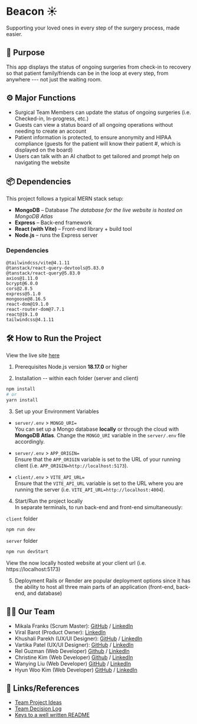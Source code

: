 # Beacon ☀️

Supporting your loved ones in every step of the surgery process, made easier.

## 💬 Purpose

This app displays the status of ongoing surgeries from check-in to recovery so that patient family/friends can be in the loop at every step, from anywhere --- not just the waiting room.

## ⚙️ Major Functions

-   Surgical Team Members can update the status of ongoing surgeries (i.e. Checked-in, In-progress, etc.)
-   Guests can view a status board of all ongoing operations without needing to create an account
-   Patient information is protected, to ensure anonymity and HIPAA compliance (guests for the patient will know their patient #, which is displayed on the board)
-   Users can talk with an AI chatbot to get tailored and prompt help on navigating the website

## 📦 Dependencies

This project follows a typical MERN stack setup:

-   **MongoDB** – Database
    _The database for the live website is hosted on MongoDB Atlas_
-   **Express** – Back-end framework
-   **React (with Vite)** – Front-end library + build tool
-   **Node.js** – runs the Express server

### Dependencies

    @tailwindcss/vite@4.1.11
    @tanstack/react-query-devtools@5.83.0
    @tanstack/react-query@5.83.0
    axios@1.11.0
    bcrypt@6.0.0
    cors@2.8.5
    express@5.1.0
    mongoose@8.16.5
    react-dom@19.1.0
    react-router-dom@7.7.1
    react@19.1.0
    tailwindcss@4.1.11

## 🛠️ How to Run the Project

View the live site [here](https://beacon-production-2944.up.railway.app/)

1. Prerequisites
   Node.js version **18.17.0** or higher

2. Installation -- within each folder (server and client)

```bash
npm install
# or
yarn install
```

3. Set up your Environment Variables

-   `server/.env` > `MONGO_URI=`  
    You can set up a Mongo database **locally** or through the cloud with **MongoDB Atlas**. Change the `MONGO_URI` variable in the `server/.env` file accordingly.

-   `server/.env` > `APP_ORIGIN=`  
    Ensure that the `APP_ORIGIN` variable is set to the URL of your running client (i.e. `APP_ORIGIN=http://localhost:5173`).

-   `client/.env` > `VITE_API_URL=`  
    Ensure that the `VITE_API_URL` variable is set to the URL where you are running the server (i.e. `VITE_API_URL=http://localhost:4004`).

4. Start/Run the project locally  
   In separate terminals, to run back-end and front-end simultaneously:

`client` folder

```bash
npm run dev
```

`server` folder

```bash
npm run devStart
```

View the now locally hosted website at your client url (i.e. https://localhost:5173)

5. Deployment
   Rails or Render are popular deployment options since it has the ability to host all three main parts of an application (front-end, back-end, and database)

## 🧑‍💻 Our Team

-   Mikala Franks (Scrum Master): [GitHub](https://github.com/mikalafranks) / [LinkedIn](https://www.linkedin.com/in/mikala-franks-8b21b52a3/)
-   Viral Barot (Product Owner): [LinkedIn](https://www.linkedin.com/in/viral-barot-mba/)
-   Khushali Parekh (UX/UI Designer): [GitHub](https://github.com/Khush413) / [LinkedIn](https://www.linkedin.com/in/khushali-parekh/)
-   Vartika Patel (UX/UI Designer): [GitHub](https://github.com/vartika99) / [LinkedIn](https://www.linkedin.com/in/vartikapatel/)
-   Rel Guzman (Web Developer) [Github](https://github.com/rgap) / [LinkedIn](https://www.linkedin.com/in/relguzman/)
-   Christine Kim (Web Developer) [Github](https://github.com/cfkim) / [LinkedIn](https://www.linkedin.com/me?trk=p_mwlite_feed-secondary_nav)
-   Wanying Liu (Web Developer) [GitHub](https://github.com/TheClaireLiu) / [LinkedIn](https://www.linkedin.com/in/wanying--liu/)
-   Hyun Woo Kim (Web Developer) [GitHub](https://github.com/hynwkm) / [LinkedIn](https://www.linkedin.com/in/hyunwoo-kim/)

## 🔗 Links/References

-   [Team Project Ideas](https://github.com/chingu-voyages/V56-tier2-team-24/blob/develop/docs/team_project_ideas.md)
-   [Team Decision Log](https://github.com/chingu-voyages/V56-tier2-team-24/blob/develop/docs/team_decision_log.md)
-   [Keys to a well written README](https://tinyurl.com/yk3wubft)
